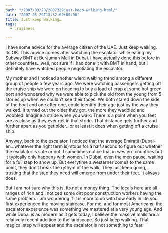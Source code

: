 ```yaml
---
path: "/2007/03/29/2007329just-keep-walking-html/" 
date: "2007-03-29T13:32:00+00:00" 
title: Just keep walking…
tags:
  - craziness

---
```

I have some advice for the average citizen of the UAE. Just keep walking. Its OK. This advice comes after watching the escalator while eating my Subway BMT at BurJuman Mall in Dubai. I have actually done this before in other countries&#8230;well, not sure if I had done it with BMT in hand, but I definitely have watched people negotiating the escalator.

My mother and I noticed another wierd walking trend among a different group&nbsp;of people a few years ago. We were watching passengers getting off the cruise ship we were on heading to buy a load of crap at some hot green port and wondered why we were able to pick the old from the young from 5 stories up when we couldn&#8217;t see their faces. We both stared down the side of the boat and one after one, could identify their age just by the way they walked. It turned out the older they got, the more they waddled and wobbled. Imagine a stride when you walk. There is a point when you feet are as close as they ever get in that stride. That distance gets further and further apart as you get older&#8230;or at least it does when getting off a cruise ship.

Anyway, back to the escalator. I noticed that the average Emiratii (Dubai-en&#8230;whatever the right term is) stops for a half second to figure out whether the escalator is safe or not. I sometimes notice that in western countries but it typically only happens with women. In Dubai, even the men pause, waiting for a full step to show up. But everytime a westerner comes to the same point, they don&#8217;t break the rythym of the walk. They just keep going, trusting that the step they need will emerge from under their feet. It always does.

But I am not sure why this is. Its not a money thing. The locals here are all ranges of rich and I noticed some dirt poor construction workers having the same problem. I am wondering if it is more to do with how early in life you first experienced the moving staircase. For me, and for most Americans, the escalator experience was something we mastered at a very young age. And while Dubai is as modern as it gets today, I believe the massive malls are a relatively recent addition to the landscape. So just keep walking. That magical step will appear and the escalator is not something to fear.

